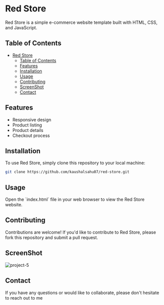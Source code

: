 # Red Store

Red Store is a simple e-commerce website template built with HTML, CSS, and JavaScript.

## Table of Contents

- [Red Store](#red-store)
  - [Table of Contents](#table-of-contents)
  - [Features](#features)
  - [Installation](#installation)
  - [Usage](#usage)
  - [Contributing](#contributing)
  - [ScreenShot](#screenshot)
  - [Contact](#contact)

## Features

- Responsive design
- Product listing
- Product details
- Checkout process

## Installation

To use Red Store, simply clone this repository to your local machine:

```bash
git clone https://github.com/kaushalsahu07/red-store.git
````

## Usage

Open the \`index.html\` file in your web browser to view the Red Store website.

## Contributing

Contributions are welcome! If you'd like to contribute to Red Store, please fork this repository and submit a pull request.

## ScreenShot
![project-5](https://github.com/user-attachments/assets/ba4987b6-12ef-474f-8817-ecbc138f00ea)

## Contact
If you have any questions or would like to collaborate, please don't hesitate to reach out to me